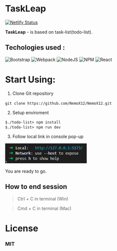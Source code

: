 # TaskLeap

[![Netlify Status](https://api.netlify.com/api/v1/badges/254ab31d-ef4f-4aa7-9f44-d5645a30dbb8/deploy-status)](https://app.netlify.com/sites/taskleap/deploys)

**TaskLeap** - is based on task-list(todo-list).

## Techologies used :

![Bootstrap](https://img.shields.io/badge/bootstrap-%238511FA.svg?style=for-the-badge&logo=bootstrap&logoColor=white)
![Webpack](https://img.shields.io/badge/webpack-%238DD6F9.svg?style=for-the-badge&logo=webpack&logoColor=black)
![NodeJS](https://img.shields.io/badge/node.js-6DA55F?style=for-the-badge&logo=node.js&logoColor=white)
![NPM](https://img.shields.io/badge/NPM-%23CB3837.svg?style=for-the-badge&logo=npm&logoColor=white)
![React](https://img.shields.io/badge/react-%2320232a.svg?style=for-the-badge&logo=react&logoColor=%2361DAFB)

# Start Using:

1. Clone Git repository

`git clone https://github.com/NemoX12/NemoX12.git`

2. Setup enviroment

```
$./todo-list> npm install
$./todo-list> npm run dev
```

3. Follow local link in console pop-up

![img](119c9d5c-ae76-42f1-9496-7b3513d6f8cb.png)

You are ready to go.

## How to end session

> Ctrl + C in terminal (Win)

> Cmd + C in terminal (Mac)

# License

### MIT
